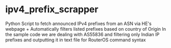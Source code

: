 # ipv4_prefix_scrapper
Python Script to fetch announced IPv4 prefixes from an ASN via HE's webpage + Automatically filters listed prefixes based on country of Origin  In the sample code we are dealing with AS55836 and filtering only Indian IP prefixes and outputting it in text file for RouterOS command syntax

